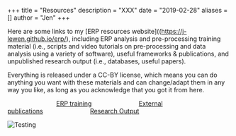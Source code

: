 +++
title = "Resources"
description = "XXX"
date = "2019-02-28"
aliases = []
author = "Jen"
+++

Here are some links to my [ERP resources website]((https://j-lewen.github.io/erp/), including ERP analysis and pre-processing training material (i.e., scripts and video tutorials on pre-processing and data analysis using a variety of software), useful frameworks & publications, and unpublished research output (i.e., databases, useful papers). 

Everything is released under a CC-BY license, which means you can do anything you want with these materials and can change/adapt them in any way you like, as long as you acknowledge that you got it from here.

  

&nbsp;&nbsp;&nbsp;&nbsp;&nbsp;&nbsp;&nbsp;&nbsp;&nbsp;&nbsp;&nbsp;&nbsp;&nbsp;&nbsp;&nbsp;&nbsp;&nbsp;&nbsp;&nbsp;&nbsp;&nbsp;&nbsp;&nbsp;&nbsp;&nbsp;&nbsp;&nbsp;&nbsp;[ERP training](/https://j-lewen.github.io/erp/docs/table-of-contents/training/)&nbsp;&nbsp;&nbsp;&nbsp;&nbsp;&nbsp;&nbsp;&nbsp;&nbsp;&nbsp;&nbsp;&nbsp;&nbsp;&nbsp;&nbsp;&nbsp;&nbsp;&nbsp;&nbsp;&nbsp;&nbsp;&nbsp;&nbsp;&nbsp;&nbsp;&nbsp;&nbsp;[External publications](http://localhost:1313/erp/docs/table-of-contents/external/)&nbsp;&nbsp;&nbsp;&nbsp;&nbsp;&nbsp;&nbsp;&nbsp;&nbsp;&nbsp;&nbsp;&nbsp;&nbsp;&nbsp;&nbsp;&nbsp;&nbsp;&nbsp;&nbsp;&nbsp;&nbsp;&nbsp;&nbsp;&nbsp;&nbsp;&nbsp;&nbsp;[Research Output](xxxxx)

![Testing](/images/succulent.JPG)
